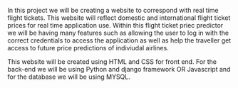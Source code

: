 In this project we will be creating a website to correspond with real time flight tickets. This website will reflect domestic and international flight ticket prices  for real time application use. Within this flight ticket priec predictor we will be having many features such as allowing the user to log in with the correct credentials to access the application as well as help the traveller get access to future price predictions of indiviudal airlines.

This website will be created using HTML and CSS for front end. For the back-end we will be using Python and django framework OR Javascript and for the database we will be using MYSQL.
